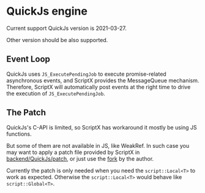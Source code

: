 # QuickJs engine

Current support QuickJs version is 2021-03-27.

Other version should be also supported.

## Event Loop

QuickJs uses `JS_ExecutePendingJob` to execute promise-related asynchronous events, and ScriptX provides the MessageQueue mechanism.
Therefore, ScriptX will automatically post events at the right time to drive the execution of `JS_ExecutePendingJob`.

## The Patch

QuickJs's C-API is limited, so ScriptX has workaround it mostly be using JS functions.

But some of them are not available in JS, like WeakRef. In such case you may want to apply a patch file provided by ScriptX in [backend/QuickJs/patch](../../backend/QuickJs/patch), or just use the [fork](https://github.com/LanderlYoung/quickjs/tree/58ac957eee57e301ed0cc52b5de5495a7e1c1827) by the author.

Currently the patch is only needed when you need the `script::Local<T>` to work as expected. Otherwise the `script::Local<T>` would behave like `script::Global<T>`.